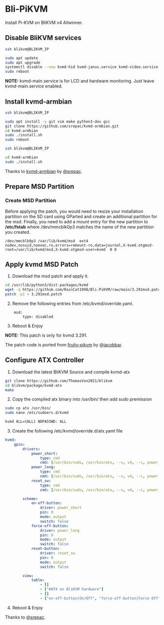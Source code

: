 # Bli-PiKVM
Install Pi-KVM on BliKVM v4 Allwinner.

## Disable BliKVM services
```bash
ssh blikvm@BLIKVM_IP

sudo apt update
sudo apt upgrade
systemctl disable --now kvmd-hid kvmd-janus.service kvmd-video.service kvmd-web.service
sudo reboot
```

**NOTE:** kvmd-main.service is for LCD and hardware monitoring. Just leave kvmd-main.service enabled.

## Install kvmd-armbian

```bash
ssh blikvm@BLIKVM_IP

sudo apt install -y git vim make python3-dev gcc
git clone https://github.com/srepac/kvmd-armbian.git
cd kvmd-armbian
sudo ./install.sh
sudo reboot

ssh blikvm@BLIKVM_IP

cd kvmd-armbian
sudo ./install.sh
```

Thanks to [kvmd-armbian](https://github.com/srepac/kvmd-armbian) by [@srepac](https://github.com/srepac).


## Prepare MSD Partition

### Create MSD Partition
Before applying the patch, you would need to resize your installation partition on the SD card using GParted and create an additional partition for the msd. Finally, you need to add a mount entry for the new partition to **/etc/fstab** where /dev/mmcblk0p3 matches the name of the new partition you created.
```
/dev/mmcblk0p3 /var/lib/kvmd/msd  ext4  nodev,nosuid,noexec,ro,errors=remount-ro,data=journal,X-kvmd.otgmsd-root=/var/lib/kvmd/msd,X-kvmd.otgmsd-user=kvmd  0 0
```

## Apply kvmd MSD Patch

1. Download the msd patch and apply it.

```bash
cd /usr/lib/python3/dist-packages/kvmd
wget -q https://github.com/RainCat1998/Bli-PiKVM/raw/main/3.291msd.patch -O 3.291msd.patch
patch -p1 < 3.291msd.patch
```

2. Remove the following entries from /etc/kvmd/override.yaml. 

```
    msd:
        type: disabled
```
3. Reboot & Enjoy

**NOTE:** This patch is only for kvmd 3.291.

The patch code is ported from [fruity-pikvm](https://github.com/jacobbar/fruity-pikvm) by [@jacobbar](https://github.com/jacobbar).

## Configure ATX Controller

1. Download the latest BliKVM Source and compile kvmd-atx
```bash
git clone https://github.com/ThomasVon2021/blikvm
cd blikvm/package/kvmd-atx
make
```
2. Copy the compiled atx binary into /usr/bin/ then add sudo premission 
```bash
sudo cp atx /usr/bin/
sudo nano /etc/sudoers.d/kvmd

kvmd ALL=(ALL) NOPASSWD: ALL
```

3. Create the following /etc/kvmd/override.d/atx.yaml file

```yaml
kvmd:
    gpio:
        drivers:
            power_short:
                type: cmd
                cmd: [/usr/bin/sudo, /usr/bin/atx, --v, v4, --c, power_on]
            power_long:
                type: cmd
                cmd: [/usr/bin/sudo, /usr/bin/atx, --v, v4, --c, power_off]
            reset_sw:
                type: cmd
                cmd: [/usr/bin/sudo, /usr/bin/atx, --v, v4, --c, power_reset]

        scheme:
            on-off-button:
                driver: power_short
                pin: 0
                mode: output
                switch: false
            force-off-button:
                driver: power_long
                pin: 0
                mode: output
                switch: false
            reset-button:
                driver: reset_sw
                pin: 0
                mode: output
                switch: false

        view:
            table:
                - []
                - ["#ATX on BliKVM hardware"]
                - []
                - ["on-off-button|On/Off", "force-off-button|Force Off", "reset-button|Reset"]
```

4. Reboot & Enjoy

Thanks to [@srepac](https://github.com/srepac).
